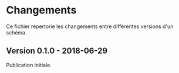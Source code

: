 <MenuSchema />

# Changements

Ce fichier répertorie les changements entre différentes versions d'un schéma.

## Version 0.1.0 - 2018-06-29

Publication initiale.
